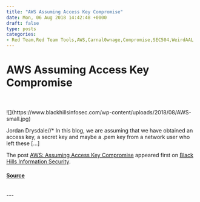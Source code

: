 ```yaml
---
title: "AWS Assuming Access Key Compromise"
date: Mon, 06 Aug 2018 14:42:48 +0000
draft: false
type: posts
categories: 
- Red Team,Red Team Tools,AWS,Carnal0wnage,Compromise,SEC504,WeirdAAL
---
```

# AWS Assuming Access Key Compromise

<br/>

<br/>
![](https://www.blackhillsinfosec.com/wp-content/uploads/2018/08/AWS-small.jpg)

Jordan Drysdale//\* In this blog, we are assuming that we have obtained an access key, a secret key and maybe a .pem key from a network user who left these \[…\]

The post [AWS: Assuming Access Key Compromise](https://www.blackhillsinfosec.com/aws-assuming-access-key-compromise/) appeared first on [Black Hills Information Security](https://www.blackhillsinfosec.com).

#### [Source](https://www.blackhillsinfosec.com/aws-assuming-access-key-compromise/)

<br/>
---
